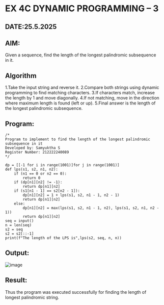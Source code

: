 # EX 4C DYNAMIC PROGRAMMING – 3
## DATE:25.5.2025
## AIM:
Given a sequence, find the length of the longest palindromic subsequence in it.
## Algorithm
1.Take the input string and reverse it.
2.Compare both strings using dynamic programming to find matching characters.
3.If characters match, increase the length by 1 and move diagonally.
4.If not matching, move in the direction where maximum length is found (left or up).
5.Final answer is the length of the longest palindromic subsequence.

## Program:
```
/*
Program to implement to find the length of the longest palindromic subsequence in it
Developed by: Samyuktha S
Register Number: 212222240089
*/
```
```
dp = [[-1 for i in range(1001)]for j in range(1001)]
def lps(s1, s2, n1, n2):   
    if (n1 == 0 or n2 == 0):       
        return 0    
    if (dp[n1][n2] != -1):      
        return dp[n1][n2]    
    if (s1[n1 - 1] == s2[n2 - 1]):       
        dp[n1][n2] = 1 + lps(s1, s2, n1 - 1, n2 - 1)       
        return dp[n1][n2]    
    else:      
        dp[n1][n2] = max(lps(s1, s2, n1 - 1, n2), lps(s1, s2, n1, n2 - 1))      
        return dp[n1][n2]
seq = input()
n = len(seq)
s2 = seq
s2 = s2[::-1]
print(f"The length of the LPS is",lps(s2, seq, n, n))
```
## Output:
![image](https://github.com/user-attachments/assets/6fcc5f35-bcc4-4876-acad-a0e7547e9045)

## Result:
Thus the program was executed successfully for finding the length of longest palindromic string.
